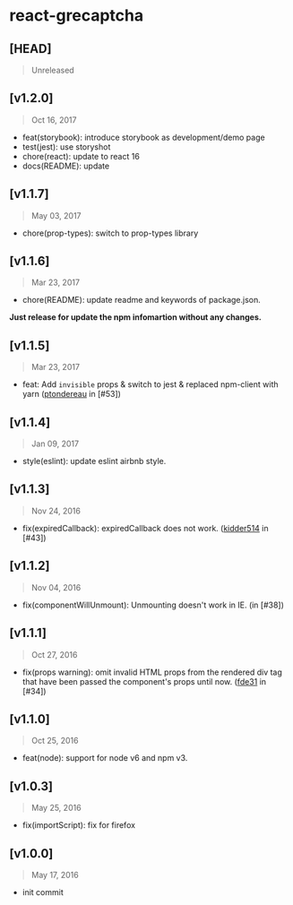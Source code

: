 # react-grecaptcha

## [HEAD]
> Unreleased

## [v1.2.0]
> Oct 16, 2017

* feat(storybook): introduce storybook as development/demo page
* test(jest): use storyshot
* chore(react): update to react 16
* docs(README): update

## [v1.1.7]
> May 03, 2017

* chore(prop-types): switch to prop-types library

## [v1.1.6]
> Mar 23, 2017

* chore(README): update readme and keywords of package.json. 

**Just release for update the npm infomartion without any changes.**

## [v1.1.5]
> Mar 23, 2017

* feat: Add `invisible` props & switch to jest & replaced npm-client with yarn ([ptondereau](https://github.com/ptondereau) in [#53])

## [v1.1.4]
> Jan 09, 2017

* style(eslint): update eslint airbnb style.

## [v1.1.3]
> Nov 24, 2016

* fix(expiredCallback): expiredCallback does not work. ([kidder514](https://github.com/kidder514) in [#43])

## [v1.1.2]
> Nov 04, 2016

* fix(componentWillUnmount): Unmounting doesn't work in IE. (in [#38])

## [v1.1.1]
> Oct 27, 2016

* fix(props warning): omit invalid HTML props from the rendered div tag that have been passed the component's props until now. ([fde31](https://github.com/fde31) in [#34])

## [v1.1.0]
> Oct 25, 2016

* feat(node): support for node v6 and npm v3.

## [v1.0.3]
> May 25, 2016

* fix(importScript): fix for firefox

## [v1.0.0]
> May 17, 2016

* init commit
